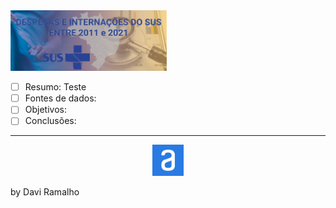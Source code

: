 <!---
<h1 align = "center"> Bootcamp - Data Science Aplicada - Projeto 01</h1>

<div align = "center">
--->
<div>
<img src = "reports/figures/projeto_01/Capa_README.png" alt = "Logo_Bootcamp" width = "250" /></div>
</div>

- [ ] Resumo: Teste
- [ ] Fontes de dados:
- [ ] Objetivos:
- [ ] Conclusões:

------

<div align = "center">
<div>
<img src = "reports/figures/alura_logo.jpeg" alt = "Logo_Alura" width = "50" /></div>
</div>

by Davi Ramalho
